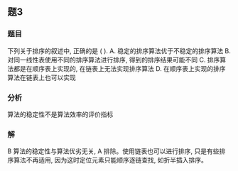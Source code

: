 ## 题3
### 题目
下列关于排序的叙述中, 正确的是 ( ).
A. 稳定的排序算法优于不稳定的排序算法
B. 对同一线性表使用不同的排序算法进行排序, 得到的排序结果可能不同
C. 排序算法都是在顺序表上实现的, 在链表上无法实现排序算法
D. 在顺序表上实现的排序算法在链表上也可以实现
### 分析
算法的稳定性不是算法效率的评价指标
### 解
B
算法的稳定性与算法优劣无关, A 排除。使用链表也可以进行排序, 只是有些排序算法不再适用, 因为这时定位元素只能顺序逐链查找, 如折半插入排序。
